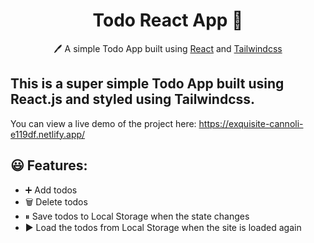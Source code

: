 <h1 align="center">Todo React App  📝</h1>  
<p align="center">
  🖊️ A simple Todo App built using <a href="https://reactjs.org/">React</a> and <a href="https://tailwindcss.com/">Tailwindcss </a>
</p>

## This is a super simple Todo App built using React.js and styled using Tailwindcss.

You can view a live demo of the project here: https://exquisite-cannoli-e119df.netlify.app/

## 😃 Features:

- ➕ Add todos
- 🗑️ Delete todos
- ⏸ Save todos to Local Storage when the state changes
- ▶️ Load the todos from Local Storage when the site is loaded again

 <!-- 🌙 Light \ dark mode toggle -->
